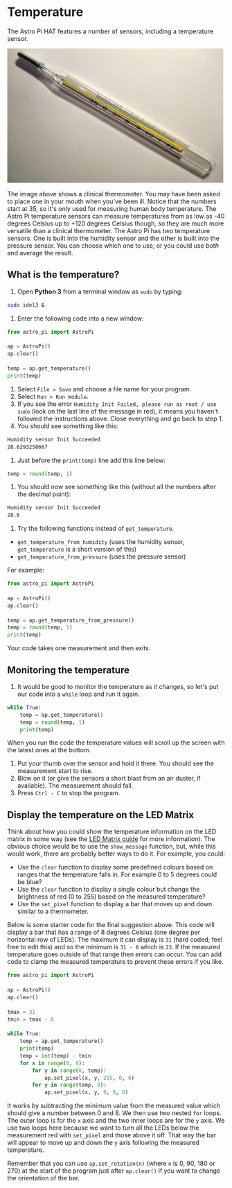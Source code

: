 # Temperature

The Astro Pi HAT features a number of sensors, including a temperature sensor.

  ![](images/thermometer.jpg)

The image above shows a clinical thermometer. You may have been asked to place one in your mouth when you've been ill. Notice that the numbers start at 35, so it's only used for measuring human body temperature. The Astro Pi temperature sensors can measure temperatures from as low as -40 degrees Celsius up to +120 degrees Celsius though, so they are much more versatile than a clinical thermometer. The Astro Pi has *two* temperature sensors. One is built into the humidity sensor and the other is built into the pressure sensor. You can choose which one to use, or you could use *both* and average the result.

## What is the temperature?

1. Open **Python 3** from a terminal window as `sudo` by typing:
  
  ```bash
  sudo idel3 &
  ```

1. Enter the following code into a new window:

  ```python
  from astro_pi import AstroPi
  
  ap = AstroPi()
  ap.clear()
  
  temp = ap.get_temperature()
  print(temp)
  ```

1. Select `File > Save` and choose a file name for your program.
1. Select `Run > Run module`.
1. If you see the error `Humidity Init Failed, please run as root / use sudo` (look on the last line of the message in red), it means you haven't followed the instructions above. Close everything and go back to step 1.
1. You should see something like this:

  ```bash
  Humidity sensor Init Succeeded
  28.6293258667
  ```

1. Just before the `print(temp)` line add this line below:

  ```python
  temp = round(temp, 1)
  ```

1. You should now see something like this (without all the numbers after the decimal point):

  ```bash
  Humidity sensor Init Succeeded
  28.6
  ```

1. Try the following functions instead of `get_temperature`.

  - `get_temperature_from_humidity` (uses the humidity sensor, `get_temperature` is a short version of this)
  - `get_temperature_from_pressure` (uses the pressure sensor)

  For example:

  ```python
  from astro_pi import AstroPi
  
  ap = AstroPi()
  ap.clear()
  
  temp = ap.get_temperature_from_pressure()
  temp = round(temp, 1)
  print(temp)
  ```

Your code takes one measurement and then exits.

## Monitoring the temperature

1. It would be good to monitor the temperature as it changes, so let's put our code into a `while` loop and run it again.

  ```python
  while True:
      temp = ap.get_temperature()
      temp = round(temp, 1)
      print(temp)
  ```
  When you run the code the temperature values will scroll up the screen with the latest ones at the bottom.
  
1. Put your thumb over the sensor and hold it there. You should see the measurement start to rise.
1. Blow on it (or give the sensors a short blast from an air duster, if available). The measurement should fall.
1. Press `Ctrl - C` to stop the program.

## Display the temperature on the LED Matrix

Think about how you could show the temperature information on the LED matrix in some way (see the [LED Matrix guide](../inputs-outputs/led-matrix.md) for more information). The obvious choice would be to use the `show_message` function, but, while this would work, there are probably better ways to do it. For example, you could:
  - Use the `clear` function to display some predefined colours based on ranges that the temperature falls in. For example 0 to 5 degrees could be blue?
  - Use the `clear` function to display a single colour but change the brightness of red (0 to 255) based on the measured temperature?
  - Use the `set_pixel` function to display a bar that moves up and down similar to a thermometer.

Below is some starter code for the final suggestion above. This code will display a bar that has a range of 8 degrees Celsius (one degree per horizontal row of LEDs). The maximum it can display is `31` (hard coded; feel free to edit this) and so the minimum is `31 - 8` which is `23`. If the measured temperature goes outside of that range then errors can occur. You can add code to clamp the measured temperature to prevent these errors if you like.

  ```python
  from astro_pi import AstroPi
  
  ap = AstroPi()
  ap.clear()
  
  tmax = 31
  tmin = tmax - 8
  
  while True:
      temp = ap.get_temperature()
      print(temp)
      temp = int(temp) - tmin
      for x in range(0, 8):
          for y in range(0, temp):
              ap.set_pixel(x, y, 255, 0, 0)
          for y in range(temp, 8):
              ap.set_pixel(x, y, 0, 0, 0)
  ```
  
It works by subtracting the minimum value from the measured value which should give a number between 0 and 8. We then use two nested `for` loops. The outer loop is for the `x` axis and the two inner loops are for the `y` axis. We use two loops here because we want to turn all the LEDs below the measurement red with `set_pixel` and those above it off. That way the bar will appear to move up and down the `y` axis following the measured temperature.

Remember that you can use `ap.set_rotation(n)` (where `n` is 0, 90, 180 or 270) at the start of the program just after `ap.clear()` if you want to change the orientation of the bar.

